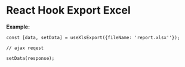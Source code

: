 # React Hook Export Excel

**Example:**


`const [data, setData] = useXlsExport({fileName: 'report.xlsx''});`

`// ajax reqest`

`setData(response);`

